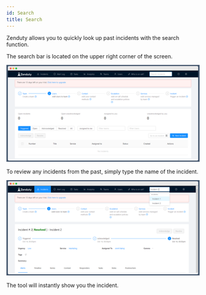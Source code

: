 ```yaml
---
id: Search
title: Search
---
```

Zenduty allows you to quickly look up past incidents with the search function. 

The search bar is located on the upper right corner of the screen. 

![](/img/search_1.png)

To review any incidents from the past, simply type the name of the incident.

![](/img/search_2.png)

The tool will instantly show you the incident. 